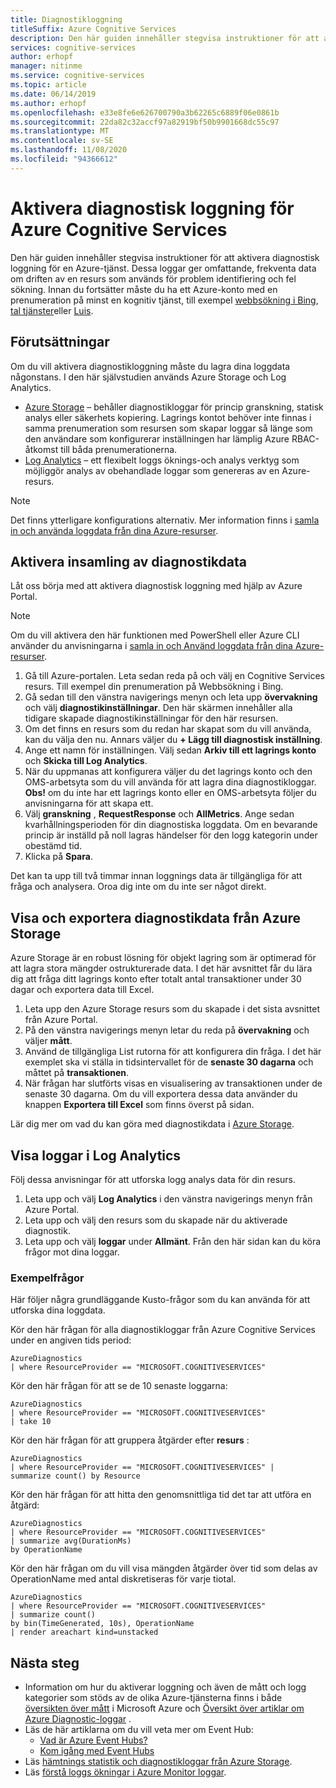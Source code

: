 ```yaml
---
title: Diagnostikloggning
titleSuffix: Azure Cognitive Services
description: Den här guiden innehåller stegvisa instruktioner för att aktivera diagnostisk loggning för en Azure-tjänst. Dessa loggar ger omfattande, frekventa data om driften av en resurs som används för problem identifiering och fel sökning.
services: cognitive-services
author: erhopf
manager: nitinme
ms.service: cognitive-services
ms.topic: article
ms.date: 06/14/2019
ms.author: erhopf
ms.openlocfilehash: e33e8fe6e626700790a3b62265c6889f06e0861b
ms.sourcegitcommit: 22da82c32accf97a82919bf50b9901668dc55c97
ms.translationtype: MT
ms.contentlocale: sv-SE
ms.lasthandoff: 11/08/2020
ms.locfileid: "94366612"
---
```

# <a name="enable-diagnostic-logging-for-azure-cognitive-services"></a>Aktivera diagnostisk loggning för Azure Cognitive Services

Den här guiden innehåller stegvisa instruktioner för att aktivera diagnostisk loggning för en Azure-tjänst. Dessa loggar ger omfattande, frekventa data om driften av en resurs som används för problem identifiering och fel sökning. Innan du fortsätter måste du ha ett Azure-konto med en prenumeration på minst en kognitiv tjänst, till exempel [webbsökning i Bing](./bing-web-search/overview.md), [tal tjänster](./speech-service/overview.md)eller [Luis](./luis/what-is-luis.md).

## <a name="prerequisites"></a>Förutsättningar

Om du vill aktivera diagnostikloggning måste du lagra dina loggdata någonstans. I den här självstudien används Azure Storage och Log Analytics.

* [Azure Storage](../azure-monitor/platform/resource-logs.md#send-to-azure-storage) – behåller diagnostikloggar för princip granskning, statisk analys eller säkerhets kopiering. Lagrings kontot behöver inte finnas i samma prenumeration som resursen som skapar loggar så länge som den användare som konfigurerar inställningen har lämplig Azure RBAC-åtkomst till båda prenumerationerna.
* [Log Analytics](../azure-monitor/platform/resource-logs.md#send-to-log-analytics-workspace) – ett flexibelt loggs öknings-och analys verktyg som möjliggör analys av obehandlade loggar som genereras av en Azure-resurs.

> [!NOTE]
> Det finns ytterligare konfigurations alternativ. Mer information finns i [samla in och använda loggdata från dina Azure-resurser](../azure-monitor/platform/platform-logs-overview.md).

## <a name="enable-diagnostic-log-collection"></a>Aktivera insamling av diagnostikdata  

Låt oss börja med att aktivera diagnostisk loggning med hjälp av Azure Portal.

> [!NOTE]
> Om du vill aktivera den här funktionen med PowerShell eller Azure CLI använder du anvisningarna i [samla in och Använd loggdata från dina Azure-resurser](../azure-monitor/platform/platform-logs-overview.md).

1. Gå till Azure-portalen. Leta sedan reda på och välj en Cognitive Services resurs. Till exempel din prenumeration på Webbsökning i Bing.   
2. Gå sedan till den vänstra navigerings menyn och leta upp **övervakning** och välj **diagnostikinställningar**. Den här skärmen innehåller alla tidigare skapade diagnostikinställningar för den här resursen.
3. Om det finns en resurs som du redan har skapat som du vill använda, kan du välja den nu. Annars väljer du **+ Lägg till diagnostisk inställning**.
4. Ange ett namn för inställningen. Välj sedan **Arkiv till ett lagrings konto** och **Skicka till Log Analytics**.
5. När du uppmanas att konfigurera väljer du det lagrings konto och den OMS-arbetsyta som du vill använda för att lagra dina diagnostikloggar. **Obs!** om du inte har ett lagrings konto eller en OMS-arbetsyta följer du anvisningarna för att skapa ett.
6. Välj **granskning** , **RequestResponse** och **AllMetrics**. Ange sedan kvarhållningsperioden för din diagnostiska loggdata. Om en bevarande princip är inställd på noll lagras händelser för den logg kategorin under obestämd tid.
7. Klicka på **Spara**.

Det kan ta upp till två timmar innan loggnings data är tillgängliga för att fråga och analysera. Oroa dig inte om du inte ser något direkt.

## <a name="view-and-export-diagnostic-data-from-azure-storage"></a>Visa och exportera diagnostikdata från Azure Storage

Azure Storage är en robust lösning för objekt lagring som är optimerad för att lagra stora mängder ostrukturerade data. I det här avsnittet får du lära dig att fråga ditt lagrings konto efter totalt antal transaktioner under 30 dagar och exportera data till Excel.

1. Leta upp den Azure Storage resurs som du skapade i det sista avsnittet från Azure Portal.
2. På den vänstra navigerings menyn letar du reda på **övervakning** och väljer **mått**.
3. Använd de tillgängliga List rutorna för att konfigurera din fråga. I det här exemplet ska vi ställa in tidsintervallet för de **senaste 30 dagarna** och måttet på **transaktionen**.
4. När frågan har slutförts visas en visualisering av transaktionen under de senaste 30 dagarna. Om du vill exportera dessa data använder du knappen **Exportera till Excel** som finns överst på sidan.

Lär dig mer om vad du kan göra med diagnostikdata i [Azure Storage](../storage/blobs/storage-blobs-introduction.md).

## <a name="view-logs-in-log-analytics"></a>Visa loggar i Log Analytics

Följ dessa anvisningar för att utforska logg analys data för din resurs.

1. Leta upp och välj **Log Analytics** i den vänstra navigerings menyn från Azure Portal.
2. Leta upp och välj den resurs som du skapade när du aktiverade diagnostik.
3. Leta upp och välj **loggar** under **Allmänt**. Från den här sidan kan du köra frågor mot dina loggar.

### <a name="sample-queries"></a>Exempelfrågor

Här följer några grundläggande Kusto-frågor som du kan använda för att utforska dina loggdata.

Kör den här frågan för alla diagnostikloggar från Azure Cognitive Services under en angiven tids period:

```kusto
AzureDiagnostics
| where ResourceProvider == "MICROSOFT.COGNITIVESERVICES"
```

Kör den här frågan för att se de 10 senaste loggarna:

```kusto
AzureDiagnostics
| where ResourceProvider == "MICROSOFT.COGNITIVESERVICES"
| take 10
```

Kör den här frågan för att gruppera åtgärder efter **resurs** :

```kusto
AzureDiagnostics
| where ResourceProvider == "MICROSOFT.COGNITIVESERVICES" |
summarize count() by Resource
```
Kör den här frågan för att hitta den genomsnittliga tid det tar att utföra en åtgärd:

```kusto
AzureDiagnostics
| where ResourceProvider == "MICROSOFT.COGNITIVESERVICES"
| summarize avg(DurationMs)
by OperationName
```

Kör den här frågan om du vill visa mängden åtgärder över tid som delas av OperationName med antal diskretiseras för varje tiotal.

```kusto
AzureDiagnostics
| where ResourceProvider == "MICROSOFT.COGNITIVESERVICES"
| summarize count()
by bin(TimeGenerated, 10s), OperationName
| render areachart kind=unstacked
```

## <a name="next-steps"></a>Nästa steg

* Information om hur du aktiverar loggning och även de mått och logg kategorier som stöds av de olika Azure-tjänsterna finns i både [översikten över mått](../azure-monitor/platform/data-platform.md) i Microsoft Azure och [Översikt över artiklar om Azure Diagnostic-loggar](../azure-monitor/platform/platform-logs-overview.md) .
* Läs de här artiklarna om du vill veta mer om Event Hub:
  * [Vad är Azure Event Hubs?](../event-hubs/event-hubs-about.md)
  * [Kom igång med Event Hubs](../event-hubs/event-hubs-dotnet-standard-getstarted-send.md)
* Läs [hämtnings statistik och diagnostikloggar från Azure Storage](../storage/blobs/storage-quickstart-blobs-dotnet.md#download-blobs).
* Läs [förstå loggs ökningar i Azure Monitor loggar](../azure-monitor/log-query/log-query-overview.md).